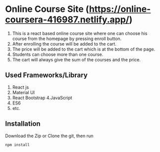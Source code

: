 # Online Course Site (https://online-coursera-416987.netlify.app/) #

1. This is a react based online course site where one can choose his course from the homepage by pressing enroll button.
2. After enrolling the course will be added to the cart.
3. The price will be added to the cart which is at the bottom of the page.
4. Students can choose more than one course.
5. The cart will always give the sum of the courses and the price.


## Used Frameworks/Library


1. React js
2. Material UI
3. React Bootstrap
4.JavaScript
5. ES6
6. etc.


## Installation
Download the Zip or Clone the git, then run

`npm install`
